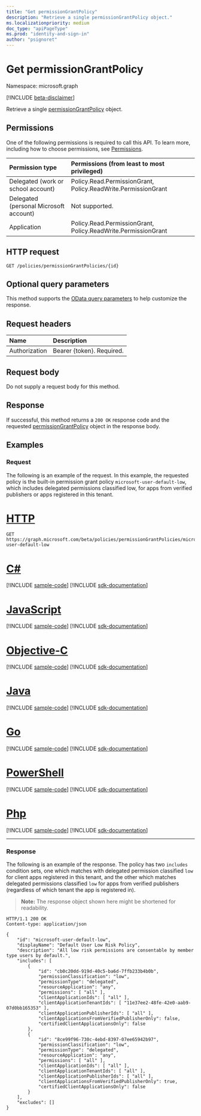 ```yaml
---
title: "Get permissionGrantPolicy"
description: "Retrieve a single permissionGrantPolicy object."
ms.localizationpriority: medium
doc_type: "apiPageType"
ms.prod: "identity-and-sign-in"
author: "psignoret"
---
```


# Get permissionGrantPolicy

Namespace: microsoft.graph

[!INCLUDE [beta-disclaimer](../../includes/beta-disclaimer.md)]

Retrieve a single [permissionGrantPolicy](../resources/permissiongrantpolicy.md) object.

## Permissions

One of the following permissions is required to call this API. To learn more, including how to choose permissions, see [Permissions](/graph/permissions-reference).

| Permission type                        | Permissions (from least to most privileged) |
|:---------------------------------------|:--------------------------------------------|
| Delegated (work or school account)     | Policy.Read.PermissionGrant, Policy.ReadWrite.PermissionGrant |
| Delegated (personal Microsoft account) | Not supported. |
| Application                            | Policy.Read.PermissionGrant, Policy.ReadWrite.PermissionGrant |

## HTTP request

<!-- { "blockType": "ignored" } -->

```http
GET /policies/permissionGrantPolicies/{id}
```

## Optional query parameters

This method supports the [OData query parameters](/graph/query-parameters) to help customize the response.

## Request headers

| Name           | Description                |
|:---------------|:---------------------------|
| Authorization  | Bearer {token}. Required.  |

## Request body

Do not supply a request body for this method.

## Response

If successful, this method returns a `200 OK` response code and the requested [permissionGrantPolicy](../resources/permissiongrantpolicy.md) object in the response body.

## Examples

### Request

The following is an example of the request. In this example, the requested policy is the built-in permission grant policy `microsoft-user-default-low`, which includes delegated permissions classified low, for apps from verified publishers or apps registered in this tenant.


# [HTTP](#tab/http)
<!-- {
  "blockType": "request",
  "name": "get_permissiongrantpolicy"
}-->

```msgraph-interactive
GET https://graph.microsoft.com/beta/policies/permissionGrantPolicies/microsoft-user-default-low
```
# [C#](#tab/csharp)
[!INCLUDE [sample-code](../includes/snippets/csharp/get-permissiongrantpolicy-csharp-snippets.md)]
[!INCLUDE [sdk-documentation](../includes/snippets/snippets-sdk-documentation-link.md)]

# [JavaScript](#tab/javascript)
[!INCLUDE [sample-code](../includes/snippets/javascript/get-permissiongrantpolicy-javascript-snippets.md)]
[!INCLUDE [sdk-documentation](../includes/snippets/snippets-sdk-documentation-link.md)]

# [Objective-C](#tab/objc)
[!INCLUDE [sample-code](../includes/snippets/objc/get-permissiongrantpolicy-objc-snippets.md)]
[!INCLUDE [sdk-documentation](../includes/snippets/snippets-sdk-documentation-link.md)]

# [Java](#tab/java)
[!INCLUDE [sample-code](../includes/snippets/java/get-permissiongrantpolicy-java-snippets.md)]
[!INCLUDE [sdk-documentation](../includes/snippets/snippets-sdk-documentation-link.md)]

# [Go](#tab/go)
[!INCLUDE [sample-code](../includes/snippets/go/get-permissiongrantpolicy-go-snippets.md)]
[!INCLUDE [sdk-documentation](../includes/snippets/snippets-sdk-documentation-link.md)]

# [PowerShell](#tab/powershell)
[!INCLUDE [sample-code](../includes/snippets/powershell/get-permissiongrantpolicy-powershell-snippets.md)]
[!INCLUDE [sdk-documentation](../includes/snippets/snippets-sdk-documentation-link.md)]

# [Php](#tab/php)
[!INCLUDE [sample-code](../includes/snippets/php/get-permissiongrantpolicy-php-snippets.md)]
[!INCLUDE [sdk-documentation](../includes/snippets/snippets-sdk-documentation-link.md)]

---


### Response

The following is an example of the response. The policy has two `includes` condition sets, one which matches with delegated permission classified `low` for client apps registered in this tenant, and the other which matches delegated permissions classified `low` for apps from verified publishers (regardless of which tenant the app is registered in).

> **Note:** The response object shown here might be shortened for readability.

<!-- {
  "blockType": "response",
  "truncated": true,
  "@odata.type": "microsoft.graph.permissionGrantPolicy",
  "isCollection": false
} -->

```http
HTTP/1.1 200 OK
Content-type: application/json

{
    "id": "microsoft-user-default-low",
    "displayName": "Default User Low Risk Policy",
    "description": "All low risk permissions are consentable by member type users by default.",
    "includes": [
        {
            "id": "cb0c20dd-919d-40c5-ba6d-7ffb233b4b0b",
            "permissionClassification": "low",
            "permissionType": "delegated",
            "resourceApplication": "any",
            "permissions": [ "all" ],
            "clientApplicationIds": [ "all" ],
            "clientApplicationTenantIds": [ "11e37ee2-48fe-42e0-aab9-07d0bb165353" ],
            "clientApplicationPublisherIds": [ "all" ],
            "clientApplicationsFromVerifiedPublisherOnly": false,
            "certifiedClientApplicationsOnly": false
        },
        {
            "id": "8ce99f96-730c-4ebd-8397-07ee65942b97",
            "permissionClassification": "low",
            "permissionType": "delegated",
            "resourceApplication": "any",
            "permissions": [ "all" ],
            "clientApplicationIds": [ "all" ],
            "clientApplicationTenantIds": [ "all" ],
            "clientApplicationPublisherIds": [ "all" ],
            "clientApplicationsFromVerifiedPublisherOnly": true,
            "certifiedClientApplicationsOnly": false
        }
    ],
    "excludes": []
}
```
